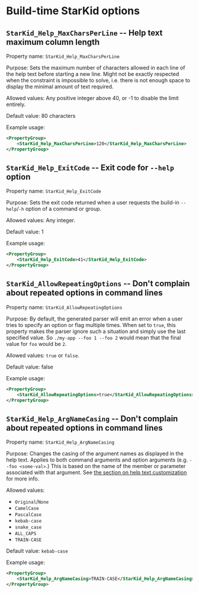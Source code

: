 # Build-time StarKid options

## `StarKid_Help_MaxCharsPerLine` -- Help text maximum column length

Property name:
    `StarKid_Help_MaxCharsPerLine`

Purpose:
    Sets the maximum number of characters allowed in each line of the
    help text before starting a new line. Might not be exactly
    respected when the constraint is impossible to solve, i.e. there
    is not enough space to display the minimal amount of text
    required.

Allowed values:
    Any positive integer above 40, or -1 to disable the limit
    entirely.

Default value: 80 characters

Example usage:
```xml
<PropertyGroup>
    <StarKid_Help_MaxCharsPerLine>120</StarKid_Help_MaxCharsPerLine>
</PropertyGroup>
```

## `StarKid_Help_ExitCode` -- Exit code for `--help` option

Property name:
    `StarKid_Help_ExitCode`

Purpose:
    Sets the exit code returned when a user requests the build-in
    `--help`/`-h` option of a command or group.

Allowed values:
    Any integer.

Default value: 1

Example usage:
```xml
<PropertyGroup>
    <StarKid_Help_ExitCode>41</StarKid_Help_ExitCode>
</PropertyGroup>
```

## `StarKid_AllowRepeatingOptions` -- Don't complain about repeated options in command lines

Property name:
    `StarKid_AllowRepeatingOptions`

Purpose:
    By default, the generated parser will emit an error when a user
    tries to specify an option or flag multiple times. When set to
    `true`, this property makes the parser ignore such a situation
    and simply use the last specified value. So `./my-app --foo 1 --foo 2`
    would mean that the final value for `foo` would be `2`.

Allowed values:
    `true` or `false`.

Default value: false

Example usage:
```xml
<PropertyGroup>
    <StarKid_AllowRepeatingOptions>true</StarKid_AllowRepeatingOptions>
</PropertyGroup>
```

## `StarKid_Help_ArgNameCasing` -- Don't complain about repeated options in command lines

Property name:
    `StarKid_Help_ArgNameCasing`

Purpose:
    Changes the casing of the argument names as displayed in the help
    text. Applies to both command arguments and option arguments
    (e.g. `--foo <some-val>`.) This is based on the name of the member
    or parameter associated with that argument. See
    [the section on help text customization](StarKid-overview.md#customization)
    for more info.

Allowed values:
- `Original`/`None`
- `CamelCase`
- `PascalCase`
- `kebab-case`
- `snake_case`
- `ALL_CAPS`
- `TRAIN-CASE`

Default value: `kebab-case`

Example usage:
```xml
<PropertyGroup>
    <StarKid_Help_ArgNameCasing>TRAIN-CASE</StarKid_Help_ArgNameCasing>
</PropertyGroup>
```